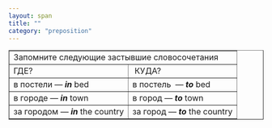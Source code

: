```yaml
---
layout: span
title: ""
category: "preposition"
---
```

<section class='rules'><table style="text-align: left; margin-left: auto; margin-right: auto;" border="1" cellpadding="5" cellspacing="0"><tbody>
<tr>
<td colspan="2" rowspan="1">Запомните
следующие застывшие словосочетания</td>
    </tr>
<tr>
<td>ГДЕ?</td>
      <td> КУДА?</td>
    </tr>
<tr>
<td>в постели — <span style="font-weight: bold; font-style: italic;">in </span>bed
      </td>
      <td>в постель  — <span style="font-weight: bold; font-style: italic;">to </span>bed</td>
    </tr>
<tr>
<td>в городе — <span style="font-weight: bold; font-style: italic;">in</span>
town</td>
      <td> в город — <span style="font-weight: bold; font-style: italic;">to</span>
town</td>
    </tr>
<tr>
<td>за городом — <span style="font-weight: bold; font-style: italic;">in</span>
the country</td>
      <td> за город — <span style="font-weight: bold; font-style: italic;">to</span>
the country</td>
    </tr>
</tbody></table>
<p></p></section>